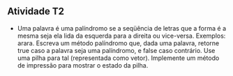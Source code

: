 ## Atividade T2

- Uma palavra é uma palíndromo se a seqüência de letras que a forma é a mesma seja ela lida da esquerda para a direita ou vice-versa. Exemplos: arara. Escreva um método palíndromo que, dada uma palavra, retorne true caso a palavra seja uma palíndromo, e false caso contrário. Use uma pilha para tal (representada como vetor). Implemente um método de impressão para mostrar o estado da pilha.
